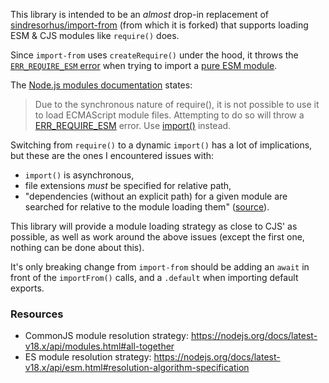 This library is intended to be an _almost_ drop-in replacement of [sindresorhus/import-from](https://github.com/sindresorhus/import-from) (from which it is forked) that supports loading ESM & CJS modules like `require()` does.

Since `import-from` uses `createRequire()` under the hood, it throws the [`ERR_REQUIRE_ESM` error](https://nodejs.org/api/errors.html#err_require_esm) when trying to import a [pure ESM module](https://gist.github.com/sindresorhus/a39789f98801d908bbc7ff3ecc99d99c).

The [Node.js modules documentation](https://nodejs.org/api/modules.html#the-mjs-extension) states:

> Due to the synchronous nature of require(), it is not possible to use it to load ECMAScript module files. Attempting to do so will throw a [ERR_REQUIRE_ESM](https://nodejs.org/api/errors.html#err_require_esm) error. Use [import()](https://developer.mozilla.org/en-US/docs/Web/JavaScript/Reference/Operators/import) instead.

Switching from `require()` to a dynamic `import()` has a lot of implications, but these are the ones I encountered issues with:

- `import()` is asynchronous,
- file extensions _must_ be specified for relative path,
- "dependencies (without an explicit path) for a given module are searched for relative to the module loading them" ([source](https://stackoverflow.com/a/73382148/5567941)).

This library will provide a module loading strategy as close to CJS' as possible, as well as work around the above issues (except the first one, nothing can be done about this).

It's only breaking change from `import-from` should be adding an `await` in front of the `importFrom()` calls, and a `.default` when importing default exports.

### Resources

- CommonJS module resolution strategy: https://nodejs.org/docs/latest-v18.x/api/modules.html#all-together
- ES module resolution strategy: https://nodejs.org/docs/latest-v18.x/api/esm.html#resolution-algorithm-specification

